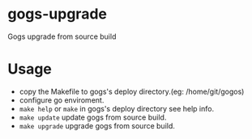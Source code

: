 # gogs-upgrade
Gogs upgrade from source build

# Usage

* copy the Makefile to gogs's deploy directory.(eg: /home/git/gogos)
* configure go enviroment.
* ```make help``` or ```make``` in gogs's deploy directory see help info.
* ```make update``` update gogs from source build.
* ```make upgrade``` upgrade gogs from source build.
